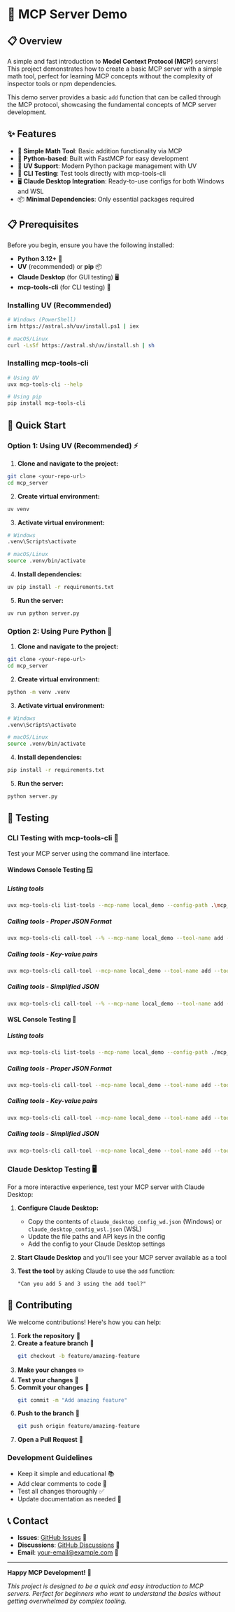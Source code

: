 # 🚀 MCP Server Demo

## 📋 Overview

A simple and fast introduction to **Model Context Protocol (MCP)** servers! This project demonstrates how to create a basic MCP server with a simple math tool, perfect for learning MCP concepts without the complexity of inspector tools or npm dependencies.

This demo server provides a basic `add` function that can be called through the MCP protocol, showcasing the fundamental concepts of MCP server development.

## ✨ Features

- 🧮 **Simple Math Tool**: Basic addition functionality via MCP
- 🐍 **Python-based**: Built with FastMCP for easy development
- 🚀 **UV Support**: Modern Python package management with UV
- 🔧 **CLI Testing**: Test tools directly with mcp-tools-cli
- 🖥️ **Claude Desktop Integration**: Ready-to-use configs for both Windows and WSL
- 📦 **Minimal Dependencies**: Only essential packages required

## 📋 Prerequisites

Before you begin, ensure you have the following installed:

- **Python 3.12+** 🐍
- **UV** (recommended) or **pip** 📦
- **Claude Desktop** (for GUI testing) 🖥️
- **mcp-tools-cli** (for CLI testing) 🔧

### Installing UV (Recommended)
```bash
# Windows (PowerShell)
irm https://astral.sh/uv/install.ps1 | iex

# macOS/Linux
curl -LsSf https://astral.sh/uv/install.sh | sh
```

### Installing mcp-tools-cli
```bash
# Using UV
uvx mcp-tools-cli --help

# Using pip
pip install mcp-tools-cli
```

## 🚀 Quick Start

### Option 1: Using UV (Recommended) ⚡

1. **Clone and navigate to the project:**
```bash
git clone <your-repo-url>
cd mcp_server
```

2. **Create virtual environment:**
```bash
uv venv
```

3. **Activate virtual environment:**
```bash
# Windows
.venv\Scripts\activate
```

```bash
# macOS/Linux
source .venv/bin/activate
```

4. **Install dependencies:**
```bash
uv pip install -r requirements.txt
```

5. **Run the server:**
```bash
uv run python server.py
```

### Option 2: Using Pure Python 🐍

1. **Clone and navigate to the project:**
```bash
git clone <your-repo-url>
cd mcp_server
```

2. **Create virtual environment:**
```bash
python -m venv .venv
```

3. **Activate virtual environment:**
```bash
# Windows
.venv\Scripts\activate
```

```bash
# macOS/Linux
source .venv/bin/activate
```

4. **Install dependencies:**
```bash
pip install -r requirements.txt
```

5. **Run the server:**
```bash
python server.py
```

## 🧪 Testing

### CLI Testing with mcp-tools-cli 🔧

Test your MCP server using the command line interface. 

#### Windows Console Testing 🪟

##### Listing tools
```bash
uvx mcp-tools-cli list-tools --mcp-name local_demo --config-path .\mcp_config.json
```

##### Calling tools - Proper JSON Format
```bash
uvx mcp-tools-cli call-tool --% --mcp-name local_demo --tool-name add --tool-args {"a":1,"b":2} --config-path .\mcp_config.json
```

##### Calling tools - Key-value pairs
```bash
uvx mcp-tools-cli call-tool --mcp-name local_demo --tool-name add --tool-args a=1,b=2 --config-path .\mcp_config.json
```

##### Calling tools - Simplified JSON
```bash
uvx mcp-tools-cli call-tool --% --mcp-name local_demo --tool-name add --tool-args {a:1,b:2} --config-path .\mcp_config.json
```

#### WSL Console Testing 🐧

##### Listing tools
```bash
uvx mcp-tools-cli list-tools --mcp-name local_demo --config-path ./mcp_config.json
```

##### Calling tools - Proper JSON Format
```bash
uvx mcp-tools-cli call-tool --mcp-name local_demo --tool-name add --tool-args '{"a":1,"b":2}' --config-path ./mcp_config.json
```

##### Calling tools - Key-value pairs
```bash
uvx mcp-tools-cli call-tool --mcp-name local_demo --tool-name add --tool-args 'a=1,b=2' --config-path ./mcp_config.json
```

##### Calling tools - Simplified JSON
```bash
uvx mcp-tools-cli call-tool --mcp-name local_demo --tool-name add --tool-args '{a:1,b:2}' --config-path ./mcp_config.json
```

### Claude Desktop Testing 🖥️

For a more interactive experience, test your MCP server with Claude Desktop:

1. **Configure Claude Desktop:**
   - Copy the contents of `claude_desktop_config_wd.json` (Windows) or `claude_desktop_config_wsl.json` (WSL)
   - Update the file paths and API keys in the config
   - Add the config to your Claude Desktop settings

2. **Start Claude Desktop** and you'll see your MCP server available as a tool

3. **Test the tool** by asking Claude to use the `add` function:
   ```
   "Can you add 5 and 3 using the add tool?"
   ```

## 🤝 Contributing

We welcome contributions! Here's how you can help:

1. **Fork the repository** 🍴
2. **Create a feature branch** 🌿
   ```bash
   git checkout -b feature/amazing-feature
   ```
3. **Make your changes** ✏️
4. **Test your changes** 🧪
5. **Commit your changes** 💾
   ```bash
   git commit -m "Add amazing feature"
   ```
6. **Push to the branch** 🚀
   ```bash
   git push origin feature/amazing-feature
   ```
7. **Open a Pull Request** 📝

### Development Guidelines
- Keep it simple and educational 📚
- Add clear comments to code 💬
- Test all changes thoroughly ✅
- Update documentation as needed 📖

## 📞 Contact

- **Issues**: [GitHub Issues](https://github.com/DLesmes/mcp_server/issues) 🐛
- **Discussions**: [GitHub Discussions](https://github.com/DLesmes/mcp_server/projects?query=is%3Aopen) 💬
- **Email**: your-email@example.com 📧

---

**Happy MCP Development!** 🎉 

*This project is designed to be a quick and easy introduction to MCP servers. Perfect for beginners who want to understand the basics without getting overwhelmed by complex tooling.*
